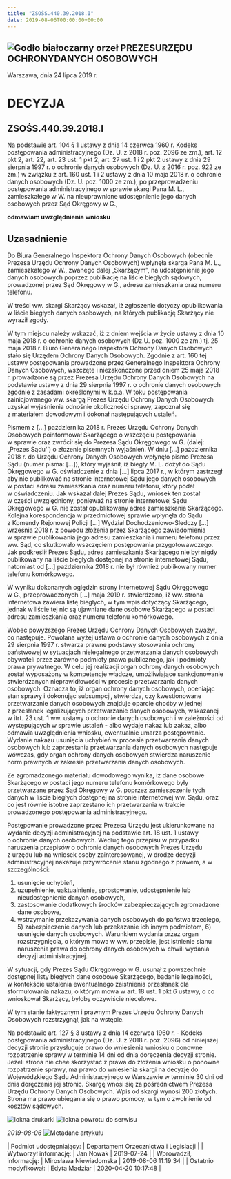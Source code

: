 ```yaml
---
title: "ZSOŚS.440.39.2018.I"
date: 2019-08-06T00:00:00+00:00
---
```



![Godło białoczarny orzeł](/bundles/app/img/orzeł2.png)
PREZESURZĘDU OCHRONYDANYCH OSOBOWYCH
------------------------------------




 Warszawa, dnia 24
 lipca
 2019 r.
 


 DECYZJA
=========


ZSOŚS.440.39.2018.I
-------------------


Na podstawie art. 104 § 1 ustawy z dnia 14 czerwca 1960 r. Kodeks postępowania administracyjnego (Dz. U. z 2018 r. poz. 2096 ze zm.), art. 12 pkt 2, art. 22, art. 23 ust. 1 pkt 2, art. 27 ust. 1 i 2 pkt 2 ustawy z dnia 29 sierpnia 1997 r. o ochronie danych osobowych (Dz. U. z 2016 r. poz. 922 ze zm.) w związku z art. 160 ust. 1 i 2 ustawy z dnia 10 maja 2018 r. o ochronie danych osobowych (Dz. U. poz. 1000 ze zm.), po przeprowadzeniu postępowania administracyjnego w sprawie skargi Pana M. L., zamieszkałego w W. na nieuprawnione udostępnienie jego danych osobowych przez Sąd Okręgowy w G.,



**odmawiam uwzględnienia wniosku**


**Uzasadnienie**
----------------


Do Biura Generalnego Inspektora Ochrony Danych Osobowych (obecnie Prezesa Urzędu Ochrony Danych Osobowych) wpłynęła skarga Pana M. L., zamieszkałego w W., zwanego dalej „Skarżącym”, na udostępnienie jego danych osobowych poprzez publikację na liście biegłych sądowych, prowadzonej przez Sąd Okręgowy w G., adresu zamieszkania oraz numeru telefonu.


W treści ww. skargi Skarżący wskazał, iż zgłoszenie dotyczy opublikowania w liście biegłych danych osobowych, na których publikację Skarżący nie wyraził zgody.


W tym miejscu należy wskazać, iż z dniem wejścia w życie ustawy z dnia 10 maja 2018 r. o ochronie danych osobowych (Dz.U. poz. 1000 ze zm.) tj. 25 maja 2018 r. Biuro Generalnego Inspektora Ochrony Danych Osobowych stało się Urzędem Ochrony Danych Osobowych. Zgodnie z art. 160 tej ustawy postępowania prowadzone przez Generalnego Inspektora Ochrony Danych Osobowych, wszczęte i niezakończone przed dniem 25 maja 2018 r. prowadzone są przez Prezesa Urzędu Ochrony Danych Osobowych na podstawie ustawy z dnia 29 sierpnia 1997 r. o ochronie danych osobowych zgodnie z zasadami określonymi w k.p.a. W toku postępowania zainicjowanego ww. skargą Prezes Urzędu Ochrony Danych Osobowych uzyskał wyjaśnienia odnośnie okoliczności sprawy, zapoznał się z materiałem dowodowym i dokonał następujących ustaleń.



Pismem z [...] października 2018 r. Prezes Urzędu Ochrony Danych Osobowych poinformował Skarżącego o wszczęciu postępowania w sprawie oraz zwrócił się do Prezesa Sądu Okręgowego w G. (dalej: „Prezes Sądu'’) o złożenie pisemnych wyjaśnień. W dniu [...] października 2018 r. do Urzędu Ochrony Danych Osobowych wpłynęło pismo Prezesa Sądu (numer pisma: [...]), który wyjaśnił, iż biegły M. L. dożył do Sądu Okręgowego w G. oświadczenie z dnia [...] lipca 2017 r., w którym zastrzegł aby nie publikować na stronie internetowej Sądu jego danych osobowych w postaci adresu zamieszkania oraz numeru telefonu, który podał w oświadczeniu. Jak wskazał dalej Prezes Sądu, wniosek ten został w części uwzględniony, ponieważ na stronie internetowej Sądu Okręgowego w G. nie został opublikowany adres zamieszkania Skarżącego. Kolejna korespondencja w przedmiotowej sprawie wpłynęła do Sądu z Komendy Rejonowej Policji [...] Wydział Dochodzeniowo-Śledczy [...]  września 2018 r. z powodu złożenia przez Skarżącego zawiadomienia w sprawie publikowania jego adresu zamieszkania i numeru telefonu przez ww. Sąd, co skutkowało wszczęciem postępowania przygotowawczego. Jak podkreślił Prezes Sądu, adres zamieszkania Skarżącego nie był nigdy publikowany na liście biegłych dostępnej na stronie internetowej Sądu, natomiast od [...] października 2018 r. nie był również publikowany numer telefonu komórkowego.


W wyniku dokonanych oględzin strony internetowej Sądu Okręgowego w G., przeprowadzonych [...] maja 2019 r. stwierdzono, iż ww. strona internetowa zawiera listę biegłych, w tym wpis dotyczący Skarżącego, jednak w liście tej nic są ujawniane dane osobowe Skarżącego w postaci adresu zamieszkania oraz numeru telefonu komórkowego.


Wobec powyższego Prezes Urzędu Ochrony Danych Osobowych zważył, co następuje. Powołana wyżej ustawa o ochronie danych osobowych z dnia 29 sierpnia 1997 r. stwarza prawne podstawy stosowania ochrony państwowej w sytuacjach nielegalnego przetwarzania danych osobowych obywateli przez zarówno podmioty prawa publicznego, jak i podmioty prawa prywatnego. W celu jej realizacji organ ochrony danych osobowych został wyposażony w kompetencje władcze, umożliwiające sankcjonowanie stwierdzanych nieprawidłowości w procesie przetwarzania danych osobowych. Oznacza to, iż organ ochrony danych osobowych, oceniając stan sprawy i dokonując subsumpcji, stwierdza, czy kwestionowane przetwarzanie danych osobowych znajduje oparcie choćby w jednej z przesłanek legalizujących przetwarzanie danych osobowych, wskazanej w itrt. 23 ust. 1 ww. ustawy o ochronie danych osobowych i w zależności od występujących w sprawie ustaleń - albo wydaje nakaz lub zakaz, albo odmawia uwzględnienia wniosku, ewentualnie umarza postępowanie. Wydanie nakazu usunięcia uchybień w procesie przetwarzania danych osobowych lub zaprzestania przetwarzania danych osobowych następuje wówczas, gdy organ ochrony danych osobowych stwierdza naruszenie norm prawnych w zakresie przetwarzania danych osobowych.


Ze zgromadzonego materiału dowodowego wynika, iż dane osobowe Skarżącego w postaci jego numeru telefonu komórkowego były przetwarzane przez Sąd Okręgowy w G. poprzez zamieszczenie tych danych w liście biegłych dostępnej na stronie internetowej ww. Sądu, oraz co jest równie istotne zaprzestano ich przetwarzania w trakcie prowadzonego postępowania administracyjnego.


Postępowanie prowadzone przez Prezesa Urzędu jest ukierunkowane na wydanie decyzji administracyjnej na podstawie art. 18 ust. 1 ustawy o ochronie danych osobowych. Według tego przepisu w przypadku naruszenia przepisów o ochronie danych osobowych Prezes Urzędu z urzędu lub na wniosek osoby zainteresowanej, w drodze decyzji administracyjnej nakazuje przywrócenie stanu zgodnego z prawem, a w szczególności:


1) usunięcie uchybień,  
2) uzupełnienie, uaktualnienie, sprostowanie, udostępnienie lub nieudostępnienie danych osobowych,  
3) zastosowanie dodatkowych środków zabezpieczających zgromadzone dane osobowe,  
4) wstrzymanie przekazywania danych osobowych do państwa trzeciego, 5) zabezpieczenie danych lub przekazanie ich innym podmiotom, 6) usunięcie danych osobowych. Warunkiem wydania przez organ rozstrzygnięcia, o którym mowa w ww. przepisie, jest istnienie sianu naruszenia prawa do ochrony danych osobowych w chwili wydania decyzji administracyjnej.


W sytuacji, gdy Prezes Sądu Okręgowego w G. usunął z powszechnie dostępnej listy biegłych dane osobowe Skarżącego, badanie legalności, w kontekście ustalenia ewentualnego zaistnienia przesłanek dla sformułowania nakazu, o którym mowa w art. 18 ust. 1 pkt 6 ustawy, o co wnioskował Skarżący, byłoby oczywiście niecelowe.


W tym stanie faktycznym i prawnym Prezes Urzędu Ochrony Danych Osobowych rozstrzygnął, jak na wstępie.


Na podstawie art. 127 § 3 ustawy z dnia 14 czerwca 1960 r. - Kodeks postępowania administracyjnego (Dz. U. z 2018 r. poz. 2096) od niniejszej decyzji stronie przysługuje prawo do wniesienia wniosku o ponowne rozpatrzenie sprawy w terminie 14 dni od dnia doręczenia decyzji stronie. Jeżeli strona nie chee skorzystać z prawa do złożenia wniosku o ponowne rozpatrzenie sprawy, ma prawo do wniesienia skargi na decyzję do Wojewódzkiego Sądu Administracyjnego w Warszawie w terminie 30 dni od dnia doręczenia jej stronic. Skargę wnosi się za pośrednictwem Prezesa Urzędu Ochrony Danych Osobowych. Wpis od skargi wynosi 200 złotych. Strona ma prawo ubiegania się o prawo pomocy, w tym o zwolnienie od kosztów sądowych.



![Iokna drukarki](/bundles/app/img/ico/print.svg "Kliknij aby zobaczyć wersję do wydruku.")
![Iokna powrotu do serwisu](/bundles/app/img/ico/back.svg "Kliknij aby wrócić do normalnej wersji serwisu.")


*2019-08-06*
![Metadane artykułu](/bundles/app/img/metadane-s3.png "Metadane artykułu")




| Podmiot udostępniający: | Departament Orzecznictwa i Legislacji |
| Wytworzył informację: | Jan Nowak | 2019-07-24 |
| Wprowadził‚ informację: | Mirosława Niewiadomska | 2019-08-06 11:19:34 |
| Ostatnio modyfikował: | Edyta Madziar | 2020-04-20 10:17:48 |


